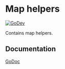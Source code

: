 # Map helpers

[![GoDev](https://img.shields.io/static/v1?label=godev&message=reference&color=00add8)][godev]

[godev]: https://pkg.go.dev/github.com/gotidy/lib/collections/maps

Contains map helpers.

## Documentation

[GoDoc](http://godoc.org/github.com/gotidy/lib/collections/maps)
